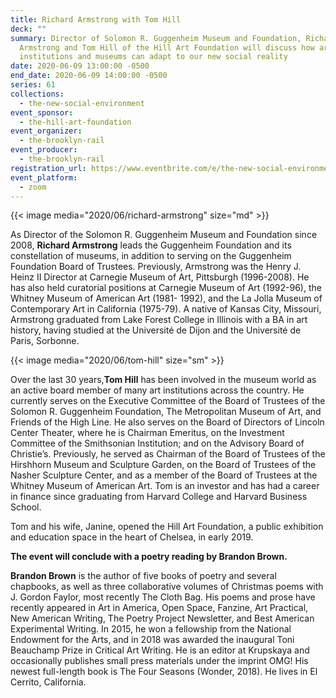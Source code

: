 ```yaml
---
title: Richard Armstrong with Tom Hill
deck: ""
summary: Director of Solomon R. Guggenheim Museum and Foundation, Richard
  Armstrong and Tom Hill of the Hill Art Foundation will discuss how art
  institutions and museums can adapt to our new social reality
date: 2020-06-09 13:00:00 -0500
end_date: 2020-06-09 14:00:00 -0500
series: 61
collections:
  - the-new-social-environment
event_sponsor:
  - the-hill-art-foundation
event_organizer:
  - the-brooklyn-rail
event_producer:
  - the-brooklyn-rail
registration_url: https://www.eventbrite.com/e/the-new-social-environment-61-richard-armstrong-tickets-107708713662
event_platform:
  - zoom
---
```

{{< image media="2020/06/richard-armstrong" size="md" >}}

As Director of the Solomon R. Guggenheim Museum and Foundation since 2008, **Richard Armstrong** leads the Guggenheim Foundation and its constellation of museums, in addition to serving on the Guggenheim Foundation Board of Trustees. Previously, Armstrong was the Henry J. Heinz II Director at Carnegie Museum of Art, Pittsburgh (1996-2008). He has also held curatorial positions at Carnegie Museum of Art (1992-96), the Whitney Museum of American Art (1981- 1992), and the La Jolla Museum of Contemporary Art in California (1975-79). A native of Kansas City, Missouri, Armstrong graduated from Lake Forest College in Illinois with a BA in art history, having studied at the Université de Dijon and the Université de Paris, Sorbonne.

{{< image media="2020/06/tom-hill" size="sm" >}}

Over the last 30 years,**Tom Hill** has been involved in the museum world as an active board member of many art institutions across the country. He currently serves on the Executive Committee of the Board of Trustees of the Solomon R. Guggenheim Foundation, The Metropolitan Museum of Art, and Friends of the High Line. He also serves on the Board of Directors of Lincoln Center Theater, where he is Chairman Emeritus, on the Investment Committee of the Smithsonian Institution; and on the Advisory Board of Christie’s. Previously, he served as Chairman of the Board of Trustees of the Hirshhorn Museum and Sculpture Garden, on the Board of Trustees of the Nasher Sculpture Center, and as a member of the Board of Trustees at the Whitney Museum of American Art. Tom is an investor and has had a career in finance since graduating from Harvard College and Harvard Business School.

Tom and his wife, Janine, opened the Hill Art Foundation, a public exhibition and education space in the heart of Chelsea, in early 2019.

**The event will conclude with a poetry reading by Brandon Brown.**

**Brandon Brown** is the author of five books of poetry and several chapbooks, as well as three collaborative volumes of Christmas poems with J. Gordon Faylor, most recently The Cloth Bag. His poems and prose have recently appeared in Art in America, Open Space, Fanzine, Art Practical, New American Writing, The Poetry Project Newsletter, and Best American Experimental Writing. In 2015, he won a fellowship from the National Endowment for the Arts, and in 2018 was awarded the inaugural Toni Beauchamp Prize in Critical Art Writing. He is an editor at Krupskaya and occasionally publishes small press materials under the imprint OMG! His newest full-length book is The Four Seasons (Wonder, 2018). He lives in El Cerrito, California.